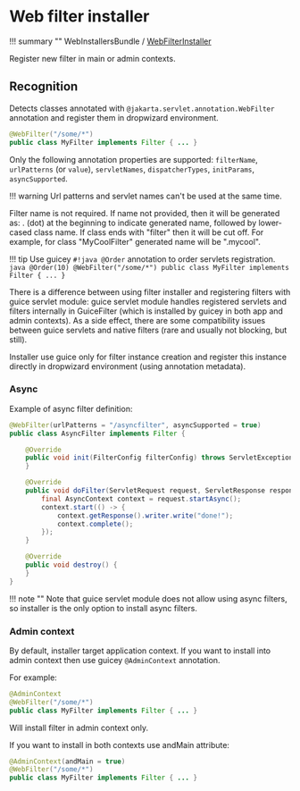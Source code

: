# Web filter installer

!!! summary ""
    WebInstallersBundle / [WebFilterInstaller](https://github.com/xvik/dropwizard-guicey/tree/master/src/main/java/ru/vyarus/dropwizard/guice/module/installer/feature/web/WebFilterInstaller.java)        

Register new filter in main or admin contexts.

## Recognition

Detects classes annotated with `@jakarta.servlet.annotation.WebFilter` annotation and register them in dropwizard environment.

```java
@WebFilter("/some/*")
public class MyFilter implements Filter { ... }
```

Only the following annotation properties are supported: `filterName`, `urlPatterns` (or `value`), `servletNames`, `dispatcherTypes`, `initParams`, `asyncSupported`.

!!! warning
    Url patterns and servlet names can't be used at the same time.

Filter name is not required. If name not provided, then it will be generated as: 
. (dot) at the beginning to indicate generated name, followed by lower-cased class name. If class ends with "filter" then it will be cut off.
For example, for class "MyCoolFilter" generated name will be ".mycool".

!!! tip 
    Use guicey `#!java @Order` annotation to order servlets registration.
    ```java
    @Order(10)
    @WebFilter("/some/*")
    public class MyFilter implements Filter { ... }
    ```
   
There is a difference between using filter installer and registering filters with guice servlet module:
guice servlet module handles registered servlets and filters internally in GuiceFilter (which is installed by guicey in both app and admin contexts).
As a side effect, there are some compatibility issues between guice servlets and native filters (rare and usually not blocking, but still).

Installer use guice only for filter instance creation and register this instance directly in dropwizard environment (using annotation metadata).       

### Async

Example of async filter definition:

```java
@WebFilter(urlPatterns = "/asyncfilter", asyncSupported = true)
public class AsyncFilter implements Filter {

    @Override
    public void init(FilterConfig filterConfig) throws ServletException {
    }

    @Override
    public void doFilter(ServletRequest request, ServletResponse response, FilterChain chain) throws IOException, ServletException {
        final AsyncContext context = request.startAsync();
        context.start(() -> {
            context.getResponse().writer.write("done!");
            context.complete();
        });
    }

    @Override
    public void destroy() {
    }
}
```    
    
!!! note ""
    Note that guice servlet module does not allow using async filters, so installer is the only option to install async filters.
    
### Admin context

By default, installer target application context. If you want to install into admin context then 
use guicey `@AdminContext` annotation.

For example: 

```java
@AdminContext
@WebFilter("/some/*")
public class MyFilter implements Filter { ... }
```

Will install filter in admin context only.

If you want to install in both contexts use andMain attribute:

```java
@AdminContext(andMain = true)
@WebFilter("/some/*")
public class MyFilter implements Filter { ... }
```
  